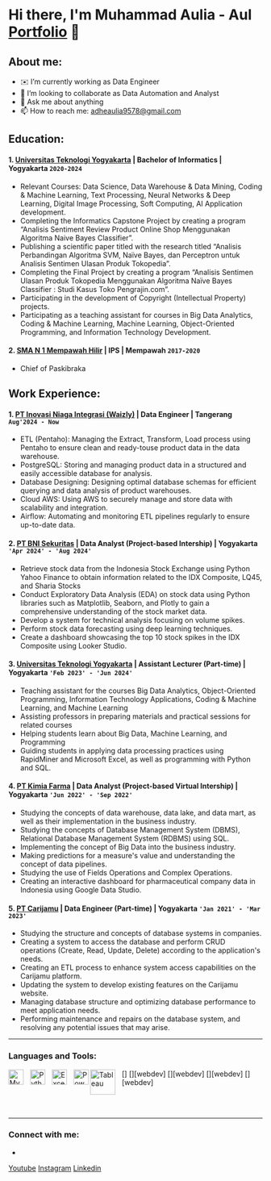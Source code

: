 # Hi there, I'm Muhammad Aulia - Aul [Portfolio](https://muhammadauliaa.github.io/myPortfolio/) 👋
## About me:
- ✉️ I’m currently working as Data Engineer
- 👯 I’m looking to collaborate as Data Automation and Analyst
- 💬 Ask me about anything
- 📫 How to reach me: adheaulia9578@gmail.com

## Education:

#### 1. [Universitas Teknologi Yogyakarta](https://uty.ac.id/) | Bachelor of Informatics | Yogyakarta `2020-2024`
   - Relevant Courses: Data Science, Data Warehouse & Data Mining, Coding & Machine Learning, Text Processing,
Neural Networks & Deep Learning, Digital Image Processing, Soft Computing, AI Application development.
   - Completing the Informatics Capstone Project by creating a program “Analisis Sentiment Review Product
Online Shop Menggunakan Algoritma Naive Bayes Classifier”.
   - Publishing a scientific paper titled with the research titled “Analisis Perbandingan Algoritma SVM, Naïve
Bayes, dan Perceptron untuk Analisis Sentimen Ulasan Produk Tokopedia”.
   - Completing the Final Project by creating a program “Analisis Sentimen Ulasan Produk Tokopedia
Menggunakan Algoritma Naïve Bayes Classifier : Studi Kasus Toko Pengrajin.com”.
   - Participating in the development of Copyright (Intellectual Property) projects.
   - Participating as a teaching assistant for courses in Big Data Analytics, Coding & Machine Learning, Machine
Learning, Object-Oriented Programming, and Information Technology Development.
 #### 2. [SMA N 1 Mempawah Hilir](https://sman1mpw.sch.id/) | IPS | Mempawah `2017-2020`
   - Chief of Paskibraka

## Work Experience:
#### 1. [PT Inovasi Niaga Integrasi (Waizly)](https://waizly.id/) | Data Engineer | Tangerang `Aug'2024 - Now`
   - ETL (Pentaho): Managing the Extract, Transform, Load process using Pentaho to ensure clean and ready-touse product data in the data warehouse.
   - PostgreSQL: Storing and managing product data in a structured and easily accessible database for analysis.
   - Database Designing: Designing optimal database schemas for efficient querying and data analysis of product
warehouses.
   - Cloud AWS: Using AWS to securely manage and store data with scalability and integration.
   - Airflow: Automating and monitoring ETL pipelines regularly to ensure up-to-date data.
#### 2. [PT BNI Sekuritas](https://www.bnisekuritas.co.id/) | Data Analyst (Project-based Intership) | Yogyakarta `'Apr 2024' - 'Aug 2024'`
   - Retrieve stock data from the Indonesia Stock Exchange using Python Yahoo Finance to obtain information
related to the IDX Composite, LQ45, and Sharia Stocks
   - Conduct Exploratory Data Analysis (EDA) on stock data using Python libraries such as Matplotlib, Seaborn,
and Plotly to gain a comprehensive understanding of the stock market data.
   - Develop a system for technical analysis focusing on volume spikes.
   - Perform stock data forecasting using deep learning techniques.
   - Create a dashboard showcasing the top 10 stock spikes in the IDX Composite using Looker Studio.
#### 3. [Universitas Teknologi Yogyakarta](https://uty.ac.id/) | Assistant Lecturer (Part-time) | Yogyakarta `'Feb 2023' - 'Jun 2024'`
   - Teaching assistant for the courses Big Data Analytics, Object-Oriented Programming, Information Technology
Applications, Coding & Machine Learning, and Machine Learning
   - Assisting professors in preparing materials and practical sessions for related courses
   - Helping students learn about Big Data, Machine Learning, and Programming
   - Guiding students in applying data processing practices using RapidMiner and Microsoft Excel, as well as
programming with Python and SQL.
#### 4. [PT Kimia Farma](https://www.kimiafarma.co.id/) | Data Analyst (Project-based Virtual Intership) | Yogyakarta `'Jun 2022' - 'Sep 2022'`
   - Studying the concepts of data warehouse, data lake, and data mart, as well as their implementation in the
business industry.
   - Studying the concepts of Database Management System (DBMS), Relational Database
Management System (RDBMS) using SQL.
   - Implementing the concept of Big Data into the business industry.
   - Making predictions for a measure's value and understanding the concept of data pipelines.
   - Studying the use of Fields Operations and Complex Operations.
   - Creating an interactive dashboard for pharmaceutical company data in Indonesia using Google
Data Studio.
#### 5. [PT Carijamu](https://carijamu.id/produk?f=0&s=serbuk) | Data Engineer (Part-time) | Yogyakarta `'Jan 2021' - 'Mar 2023'`
   - Studying the structure and concepts of database systems in companies.
   - Creating a system to access the database and perform CRUD operations (Create, Read, Update, Delete)
according to the application's needs.
   - Creating an ETL process to enhance system access capabilities on the Carijamu platform.
   - Updating the system to develop existing features on the Carijamu website.
   - Managing database structure and optimizing database performance to meet application needs.
   - Performing maintenance and repairs on the database system, and resolving any potential issues that may
arise.
---

### Languages and Tools:

[<img align="left" alt="MySQL" width="30px" src="https://cdn.jsdelivr.net/gh/devicons/devicon/icons/mysql/mysql-original.svg" style="padding-right:10px;" />]
[<img align="left" alt="Python" width="30px" src="https://upload.wikimedia.org/wikipedia/commons/thumb/c/c3/Python-logo-notext.svg/110px-Python-logo-notext.svg.png?20100317150552" style="padding-right:10px;" />][webdev]
[<img align="left" alt="Excel" width="30px" src="https://is2-ssl.mzstatic.com/image/thumb/Purple126/v4/a8/fd/5a/a8fd5a84-c6f1-355f-3b9f-6e86598efaa3/XCEL.png/1200x630bb.png" style="padding-right:10px;" />][webdev]
[<img align="left" alt="Power BI" width="30px" src="https://powerbi.microsoft.com/pictures/application-logos/svg/powerbi.svg" style="padding-right:0px;" />][webdev]
[<img align="left" alt="Tableau" width="50px" src="https://logos-world.net/wp-content/uploads/2021/10/Tableau-Symbol.png" style="padding-right:10px;" />][webdev]

<br/>
<br/>

---
### Connect with me:
-
[Youtube](https://www.youtube.com/@DeinonyCode/videos)
[Instagram](https://www.instagram.com/muhammadauliaa_/)
[Linkedin]([https://twitter.com/vincentwwidyan#gh-light-mode-only](https://www.linkedin.com/in/muhammad-aulia-6a7491215/))
